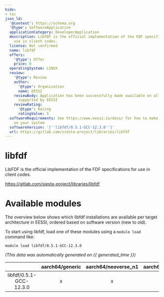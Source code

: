 ```yaml
---
hide:
- toc
json_ld:
  '@context': https://schema.org
  '@type': SoftwareApplication
  applicationCategory: DeveloperApplication
  description: LibFDF is the official implementation of the FDF specifications for
    use in client codes.
  license: Not confirmed
  name: libfdf
  offers:
    '@type': Offer
    price: 0
  operatingSystem: LINUX
  review:
    '@type': Review
    author:
      '@type': Organization
      name: EESSI
    reviewBody: Application has been successfully made available on all architectures
      supported by EESSI
    reviewRating:
      '@type': Rating
      ratingValue: 5
  softwareRequirements: See https://www.eessi.io/docs/ for how to make EESSI available
    on your system
  softwareVersion: '[''libfdf/0.5.1-GCC-12.3.0'']'
  url: https://gitlab.com/siesta-project/libraries/libfdf
---
```


libfdf
======


LibFDF is the official implementation of the FDF specifications for use in client codes.

https://gitlab.com/siesta-project/libraries/libfdf
# Available modules


The overview below shows which libfdf installations are available per target architecture in EESSI, ordered based on software version (new to old).

To start using libfdf, load one of these modules using a `module load` command like:

```shell
module load libfdf/0.5.1-GCC-12.3.0
```

*(This data was automatically generated on {{ generated_time }})*

| |aarch64/generic|aarch64/neoverse_n1|aarch64/neoverse_v1|aarch64/nvidia/grace|x86_64/generic|x86_64/amd/zen2|x86_64/amd/zen3|x86_64/amd/zen4|x86_64/intel/cascadelake|x86_64/intel/haswell|x86_64/intel/icelake|x86_64/intel/sapphirerapids|x86_64/intel/skylake_avx512|
| :---: | :---: | :---: | :---: | :---: | :---: | :---: | :---: | :---: | :---: | :---: | :---: | :---: | :---: |
|libfdf/0.5.1-GCC-12.3.0|x|x|x|x|x|x|x|x|x|x|x|x|x|
